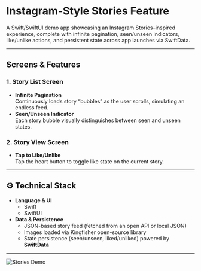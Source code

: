 # Instagram-Style Stories Feature

A Swift/SwiftUI demo app showcasing an Instagram Stories–inspired experience, complete with infinite pagination, seen/unseen indicators, like/unlike actions, and persistent state across app launches via SwiftData.

---

## Screens & Features

### 1. Story List Screen
- **Infinite Pagination**  
  Continuously loads story “bubbles” as the user scrolls, simulating an endless feed.  
- **Seen/Unseen Indicator**  
  Each story bubble visually distinguishes between seen and unseen states.

### 2. Story View Screen 
- **Tap to Like/Unlike**  
  Tap the heart button to toggle like state on the current story.   
---

## ⚙️ Technical Stack

- **Language & UI**  
  - Swift  
  - SwiftUI
- **Data & Persistence**  
  - JSON-based story feed (fetched from an open API or local JSON)  
  - Images loaded via Kingfisher open-source library 
  - State persistence (seen/unseen, liked/unliked) powered by **SwiftData**  
---

![Stories Demo](Assets/demo.gif)
